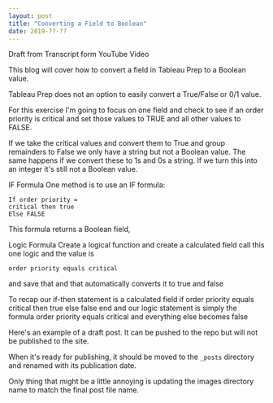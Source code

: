 ```yaml
---
layout: post
title: "Converting a Field to Boolean"
date: 2019-??-??
---
```

Draft from Transcript form YouTube Video

This blog will cover how to convert a field in Tableau Prep to a Boolean value.

Tableau Prep does not an option to easily convert
a True/False or 0/1 value.


For this exercise I'm going to focus on one field and check to
see if an order priority is critical and set those values to TRUE and all other values to FALSE.

If we take the critical values and convert them to True and
group remainders to False we only have a string but not a
Boolean value. The same happens if we convert these to
1s and 0s a string. If we turn this into an integer it's
still not a Boolean value.

IF Formula
One method is to use an IF formula:
~~~
If order priority =
critical then true
Else FALSE
~~~

This formula returns a Boolean field,

Logic Formula
Create a logical function and create a calculated
field call this one logic and the value is
~~~
order priority equals critical
~~~
and save that and that automatically
converts it to true and false

To recap our if-then
statement is a calculated field if order
priority equals critical then true else
false end and our logic statement is
simply the formula order priority equals
critical and everything else becomes
false

Here's an example of a draft post. It can be pushed to the repo but will not be published to the site.

When it's ready for publishing, it should be moved to the `_posts` directory and renamed with its publication date.

Only thing that might be a little annoying is updating the images directory name to match the final post file name.
